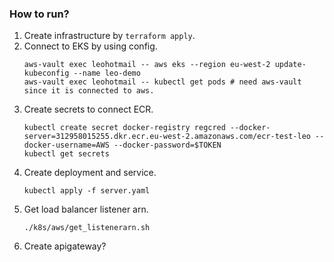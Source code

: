 ### How to run?
1. Create infrastructure by `terraform apply`.
2. Connect to EKS by using config. 
    ```
    aws-vault exec leohotmail -- aws eks --region eu-west-2 update-kubeconfig --name leo-demo
    aws-vault exec leohotmail -- kubectl get pods # need aws-vault since it is connected to aws.
    ```
3. Create secrets to connect ECR.
    ```
    kubectl create secret docker-registry regcred --docker-server=312958015255.dkr.ecr.eu-west-2.amazonaws.com/ecr-test-leo --docker-username=AWS --docker-password=$TOKEN
    kubectl get secrets
    ```
4. Create deployment and service. 
    ```
    kubectl apply -f server.yaml
    ```
5. Get load balancer listener arn.
    ```
    ./k8s/aws/get_listenerarn.sh
    ```
5. Create apigateway?